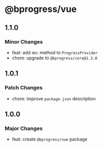 # @bprogress/vue

## 1.1.0

### Minor Changes

- feat: add `dec` method to `ProgressProvider`
- chore: upgrade to `@bprogress/core@1.3.0`

## 1.0.1

### Patch Changes

- chore: improve `package.json` description

## 1.0.0

### Major Changes

- feat: create `@bprogress/vue` package
